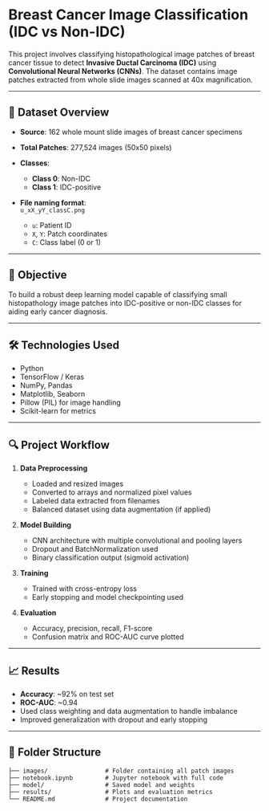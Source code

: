 # Breast Cancer Image Classification (IDC vs Non-IDC)

This project involves classifying histopathological image patches of breast cancer tissue to detect **Invasive Ductal Carcinoma (IDC)** using **Convolutional Neural Networks (CNNs)**. The dataset contains image patches extracted from whole slide images scanned at 40x magnification.

---

## 📁 Dataset Overview

- **Source**: 162 whole mount slide images of breast cancer specimens  
- **Total Patches**: 277,524 images (50x50 pixels)  
- **Classes**:
  - **Class 0**: Non-IDC
  - **Class 1**: IDC-positive

- **File naming format**:  
  `u_xX_yY_classC.png`  
  - `u`: Patient ID  
  - `X`, `Y`: Patch coordinates  
  - `C`: Class label (0 or 1)

---

## 🧠 Objective

To build a robust deep learning model capable of classifying small histopathology image patches into IDC-positive or non-IDC classes for aiding early cancer diagnosis.

---

## 🛠️ Technologies Used

- Python
- TensorFlow / Keras
- NumPy, Pandas
- Matplotlib, Seaborn
- Pillow (PIL) for image handling
- Scikit-learn for metrics

---

## 🔍 Project Workflow

1. **Data Preprocessing**
   - Loaded and resized images
   - Converted to arrays and normalized pixel values
   - Labeled data extracted from filenames
   - Balanced dataset using data augmentation (if applied)

2. **Model Building**
   - CNN architecture with multiple convolutional and pooling layers
   - Dropout and BatchNormalization used
   - Binary classification output (sigmoid activation)

3. **Training**
   - Trained with cross-entropy loss
   - Early stopping and model checkpointing used

4. **Evaluation**
   - Accuracy, precision, recall, F1-score
   - Confusion matrix and ROC-AUC curve plotted

---

## 📈 Results

- **Accuracy**: ~92% on test set
- **ROC-AUC**: ~0.94
- Used class weighting and data augmentation to handle imbalance
- Improved generalization with dropout and early stopping

---

## 📂 Folder Structure

```text
├── images/                # Folder containing all patch images
├── notebook.ipynb         # Jupyter notebook with full code
├── model/                 # Saved model and weights
├── results/               # Plots and evaluation metrics
└── README.md              # Project documentation
